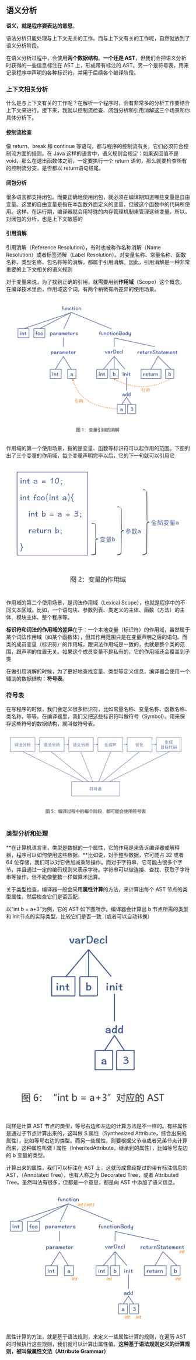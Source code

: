 ## 语义分析

**语义，就是程序要表达的意思**。

语法分析只能处理与上下文无关的工作。而与上下文有关的工作呢，自然就放到了语义分析阶段。

在语义分析过程中，会使用**两个数据结构**。**一个还是 AST**，但我们会把语义分析时获得的一些信息标注在 AST 上，形成带有标注的 AST。另一个是符号表，用来记录程序中声明的各种标识符，并用于后续各个编译阶段。

### 上下文相关分析

什么是与上下文有关的工作呢？在解析一个程序时，会有非常多的分析工作要结合上下文来进行。接下来，我就以控制流检查、闭包分析和引用消解这三个场景和你具体分析下。

#### 控制流检查

像 return、break 和 continue 等语句，都与程序的控制流有关，它们必须符合控制流方面的规则。在 Java 这样的语言中，语义规则会规定：如果返回值不是 void，那么在退出函数体之前，一定要执行一个 return 语句，那么就要检查所有的控制流分支，是否都以 return语句结尾。

#### 闭包分析

很多语言都支持闭包。而要正确地使用闭包，就必须在编译期知道哪些变量是自由变量。这里的自由变量是指在本函数外面定义的变量，但被这个函数中的代码所使用。这样，在运行期，编译器就会用特殊的内存管理机制来管理这些变量。所以，对闭包的分析，也是上下文敏感的

#### 引用消解

引用消解（Reference Resolution），有时也被称作名称消解（Name Resolution）或者标签消解（Label Resolution）。对变量名称、常量名称、函数名称、类型名称、包名称等的消解，都属于引用消解。因此，引用消解是一种非常重要的上下文相关的语义规则

对于变量来说，为了找到正确的引用，就需要用到**作用域**（Scope）这个概念。在编译技术里面，作用域这个词，有两个稍微有所差异的使用场景。

![image-20200803221223597](image/image-20200803221223597.png)

作用域的第一个使用场景，指的是变量、函数等标识符可以起作用的范围。下图列出了三个变量的作用域，每个变量声明完毕以后，它的下一句就可以引用它

![image-20200803221249498](image/image-20200803221249498.png)

作用域的第二个使用场景，是词法作用域（Lexical Scope），也就是程序中的不同文本区域。比如，一个语句块、参数列表、类定义的主体、函数（方法）的主体、模块主体、整个程序等。

**标识符和词法的作用域的差异**在于：一个本地变量（标识符）的作用域，虽然属于某个词法作用域（如某个函数体），但其作用范围只是在变量声明之后的语句。而类的成员变量（标识符）的作用域，跟词法作用域是一致的，也就是整个类的范围，跟声明的位置无关。如果这个成员变量不是私有的，它的作用域还会覆盖到子类

在做引用消解的时候，为了更好地查找变量、类型等定义信息，编译器会使用一个辅助的数据结构：**符号表**。

### 符号表

在写程序的时候，我们会定义很多标识符，比如常量名称、变量名称、函数名称、类名称，等等。在编译器里，我们又把这些标识符叫做符号（Symbol）。用来保存这些符号的数据结构，就叫做符号表。

![image-20200803221454739](image/image-20200803221454739.png)

### 类型分析和处理

**在计算机语言里，类型是数据的一个属性，它的作用是来告诉编译器或解释器，程序可以如何使用这些数据。**比如说，对于整型数据，它可能占 32 或者 64 位存储，我们可以对它做加减乘除操作。而对于字符串，它可能占很多个字节，并且通过一定的编码规则来表示字符。字符串可以做连接、查找、获取子字符串等操作，但不能像整数一样做算术运算。

关于类型检查，编译器一般会采用**属性计算**的方法，来计算出每个 AST 节点的类型属性，然后检查它们是否匹配。

以“int b = a+3”为例，它的 AST 如下图所示。编译器会计算出 b 节点所需的类型和 init节点的实际类型，比较它们是否一致（或者可以自动转换）

![image-20200803222453396](image/image-20200803222453396.png)

同样是计算 AST 节点的类型，等号右边和左边的计算方法是不一样的。有些属性是通过子节点计算出来的，这叫做 S 属性（Synthesized Attribute，综合出来的属性），比如等号右边的类型。而另一些属性，则要根据父节点或者兄弟节点计算而来，这种属性叫做 I 属性（InheritedAttribute，继承到的属性），比如等号左边的 b 变量的类型。

计算出来的属性，我们可以标注在 AST 上，这就形成曾经提过的带有标注信息的 AST，（Annotated Tree），也有人称之为 Decorated Tree，或者 Attributed Tree。虽然叫法有很多，但都是一个意思，都是向 AST 中添加了语义信息。

![image-20200803222549839](image/image-20200803222549839.png)

属性计算的方法，就是基于语法规则，来定义一些属性计算的规则，在遍历 AST 的时候执行这些规则，我们就可以计算出属性值。**这种基于语法规则定义的计算规则，被叫做属性文法（Attribute Grammar）**